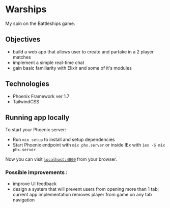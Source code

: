 # Warships

My spin on the Battleships game.

## Objectives

- build a web app that allows user to create and partake in a 2 player matches
- implement a simple real-time chat
- gain basic familiarity with Elixir and some of it's modules

## Technologies

- Phoenix Framework ver 1.7
- TailwindCSS

## Running app locally

To start your Phoenix server:

- Run `mix setup` to install and setup dependencies
- Start Phoenix endpoint with `mix phx.server` or inside IEx with `iex -S mix phx.server`

Now you can visit [`localhost:4000`](http://localhost:4000) from your browser.



### Possible improvements :

- improve UI feedback
- design a system that will prevent users from opening more than 1 tab; current app implementation removes player from game on any tab navigation
